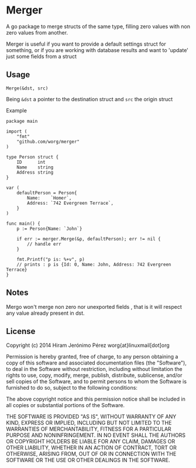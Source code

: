 Merger
=====

A go package to merge structs of the same type, filling zero values with non zero values from another.

Merger is useful if you want to provide a default settings struct for something, or if you are working with database results and want to 'update' just some fields from a struct


## Usage

```
Merge(&dst, src)
````

Being `&dst` a pointer to the destination struct and `src` the origin struct

Example

``` 
package main

import (
	"fmt"
	"github.com/worg/merger"
)

type Person struct {
	ID      int
	Name    string
	Address string
}

var (
	defaultPerson = Person{
		Name:    `Homer`,
		Address: `742 Evergreen Terrace`,
	}
)

func main() {
	p := Person{Name: `John`}

	if err := merger.Merge(&p, defaultPerson); err != nil {
		// handle err
	}

    fmt.Printf("p is: %+v", p)
    // prints : p is {Id: 0, Name: John, Address: 742 Evergreen Terrace}
}

```


## Notes

Mergo won't merge non zero nor unexported fields , that is it will respect any value already present in dst.

## License

Copyright (c) 2014 Hiram Jerónimo Pérez worg{at}linuxmail[dot]org

Permission is hereby granted, free of charge, to any person obtaining a copy
of this software and associated documentation files (the "Software"), to deal
in the Software without restriction, including without limitation the rights
to use, copy, modify, merge, publish, distribute, sublicense, and/or sell
copies of the Software, and to permit persons to whom the Software is
furnished to do so, subject to the following conditions:

The above copyright notice and this permission notice shall be included in
all copies or substantial portions of the Software.

THE SOFTWARE IS PROVIDED "AS IS", WITHOUT WARRANTY OF ANY KIND, EXPRESS OR
IMPLIED, INCLUDING BUT NOT LIMITED TO THE WARRANTIES OF MERCHANTABILITY,
FITNESS FOR A PARTICULAR PURPOSE AND NONINFRINGEMENT. IN NO EVENT SHALL THE
AUTHORS OR COPYRIGHT HOLDERS BE LIABLE FOR ANY CLAIM, DAMAGES OR OTHER
LIABILITY, WHETHER IN AN ACTION OF CONTRACT, TORT OR OTHERWISE, ARISING FROM,
OUT OF OR IN CONNECTION WITH THE SOFTWARE OR THE USE OR OTHER DEALINGS IN
THE SOFTWARE.